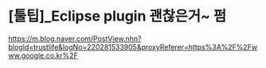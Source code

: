 # [툴팁]_Eclipse plugin 괜찮은거~ 펌
https://m.blog.naver.com/PostView.nhn?blogId=trustlife&logNo=220281533905&proxyReferer=https%3A%2F%2Fwww.google.co.kr%2F

